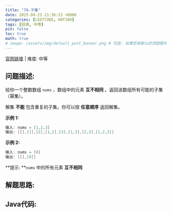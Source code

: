 ```yaml
---
title: "78-子集"
date: 2025-04-21 21:36:23 +0800
categories: [LEETCODE, HOT100]
tags: [回溯, 中等]
pin: false
toc: true
math: true
# image: /assets/img/default_post_banner.png # 可选: 如果您有默认的顶部图片，取消注释并修改路径
---
```


[官网链接](https://leetcode.cn/problems/subsets/) \| 难度: 中等

## 问题描述: 

给你一个整数数组 `nums` ，数组中的元素 **互不相同** 。返回该数组所有可能的子集（幂集）。

解集 **不能** 包含重复的子集。你可以按 **任意顺序** 返回解集。

**示例 1:**

```java
输入: nums = [1,2,3]
输出: [[],[1],[2],[1,2],[3],[1,3],[2,3],[1,2,3]]
```

**示例 2:**

```java
输入: nums = [0]
输出: [[],[0]]
```

**提示: **`nums` 中的所有元素 **互不相同**

## 解题思路: 



## Java代码: 
